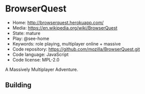 # BrowserQuest

- Home: http://browserquest.herokuapp.com/
- Media: https://en.wikipedia.org/wiki/BrowserQuest
- State: mature
- Play: @see-home
- Keywords: role playing, multiplayer online + massive
- Code repository: https://github.com/mozilla/BrowserQuest.git
- Code language: JavaScript
- Code license: MPL-2.0

A Massively Multiplayer Adventure.

## Building


